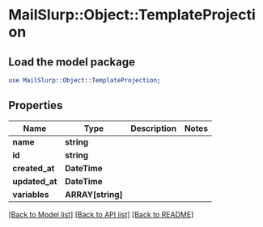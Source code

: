 # MailSlurp::Object::TemplateProjection

## Load the model package
```perl
use MailSlurp::Object::TemplateProjection;
```

## Properties
Name | Type | Description | Notes
------------ | ------------- | ------------- | -------------
**name** | **string** |  | 
**id** | **string** |  | 
**created_at** | **DateTime** |  | 
**updated_at** | **DateTime** |  | 
**variables** | **ARRAY[string]** |  | 

[[Back to Model list]](../README#documentation-for-models) [[Back to API list]](../README#documentation-for-api-endpoints) [[Back to README]](../README)


